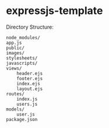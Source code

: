 # expressjs-template
 
Directory Structure:
```
node_modules/
app.js
public/
images/
stylesheets/
javascripts/
views/
    header.ejs
    footer.ejs
    index.ejs
    layout.ejs
routes/
    index.js
    users.js
models/
    user.js
package.json
```